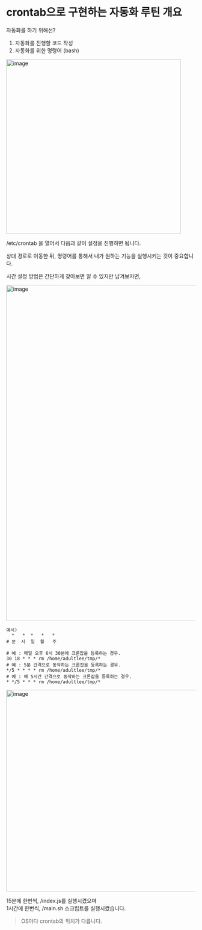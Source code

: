 # crontab으로 구현하는 자동화 루틴 개요

자동화를 하기 위해선?

1. 자동화를 진행할 코드 작성
2. 자동화를 위한 명령어 (bash)

<img width="464" alt="image" src="https://user-images.githubusercontent.com/77886826/253718575-b25605ba-9963-4e67-9c5f-a700c78ed008.png">

/etc/crontab 을 열어서 다음과 같이 설정을 진행하면 됩니다.

상대 경로로 이동한 뒤, 명령어를 통해서 내가 원하는 기능을 실행시키는 것이 중요합니다.

시간 설정 방법은 간단하게 찾아보면 알 수 있지만 남겨보자면,

<img width="893" alt="image" src="https://user-images.githubusercontent.com/77886826/253719621-7415ec15-a83a-4d53-87c9-5fd8dd1db3c5.png">

```
예시)
  *   *  *   *   *
# 분  시  일  월   주

# 예 : 매일 오후 6시 30분에 크론잡을 등록하는 경우.
30 18 * * * rm /home/adultlee/tmp/*
# 예 : 5분 간격으로 동작하는 크론잡을 등록하는 경우.
*/5 * * * * rm /home/adultlee/tmp/*
# 예 : 매 5시간 간격으로 동작하는 크론잡을 등록하는 경우.
* */5 * * * rm /home/adultlee/tmp/*
```

<img width="536" alt="image" src="https://user-images.githubusercontent.com/77886826/253719337-5eff9a1d-765e-4ea9-833c-1b0c079db37e.png">

15분에 한번씩, /index.js를 실행시켰으며  
1시간에 한번씩, /main.sh 스크립트를 실행시켰습니다.

> OS마다 crontab의 위치가 다릅니다.
